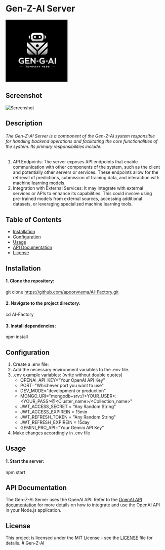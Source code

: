 # Gen-Z-AI Server
<img src="./client/public/ai-factory-logo.png" width="200px" alt="Gen-Z-AI logo">

## Screenshot
<img src="screenshot.png" width="800px" alt="Screenshot">

## Description

######  The Gen-Z-AI Server is a component of the Gen-Z-AI system responsible for handling backend operations and facilitating the core functionalities of the system. Its primary responsibilities include:
1. API Endpoints: The server exposes API endpoints that enable communication with other components of the system, such as the client and potentially other servers or services. These endpoints allow for the retrieval of predictions, submission of training data, and interaction with machine learning models.
2. Integration with External Services: It may integrate with external services or APIs to enhance its capabilities. This could involve using pre-trained models from external sources, accessing additional datasets, or leveraging specialized machine learning tools.

## Table of Contents

- [Installation](#installation)
- [Configuration](#configuration)
- [Usage](#usage)
- [API Documentation](#api-documentation)
- [License](#license)

## Installation

#### 1. Clone the repository:
git clone https://github.com/apoorvnema/AI-Factory.git

#### 2. Navigate to the project directory:
cd AI-Factory

#### 3. Install dependencies:
npm install

## Configuration
1) Create a .env file:
2) Add the necessary environment variables to the .env file.
3) .env example variables: (write without double quotes)
    - OPENAI_API_KEY="Your OpenAI API Key"
    - PORT="Whichever port you want to use"
    - DEV_MODE="development or production"
    - MONGO_URI="mongodb+srv://<YOUR_USER>:<YOUR_PASS>@<Cluster_name>/<Collection_name>"
    - JWT_ACCESS_SECRET = "Any Random String"
    - JWT_ACCESS_EXPIREIN = 15min
    - JWT_REFRESH_TOKEN = "Any Random String"
    - JWT_REFRESH_EXPIREIN = 15day
    - GEMINI_PRO_API="Your Gemini API Key"
4) Make changes accordingly in .env file

## Usage
#### 1. Start the server:
npm start

## API Documentation
The Gen-Z-AI Server uses the OpenAI API. Refer to the [OpenAI API documentation](https://platform.openai.com/docs/api-reference) for more details on how to integrate and use the OpenAI API in your Node.js application.

## License
This project is licensed under the MIT License - see the [LICENSE](LICENSE) file for details.
#   G e n - Z - A I 
 
 